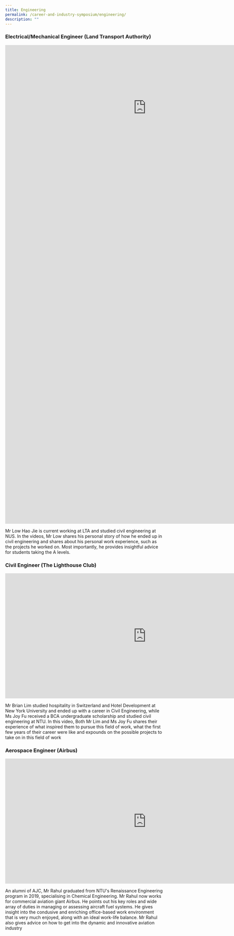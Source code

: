 ```yaml
---
title: Engineering
permalink: /career-and-industry-symposium/engineering/
description: ""
---
```

### **Electrical/Mechanical Engineer** (Land Transport Authority)
<iframe allowfullscreen="" allow="accelerometer; autoplay; clipboard-write; encrypted-media; gyroscope; picture-in-picture; web-share" frameborder="0" title="ASRJC Career Symposium 2021 Engineering Mr Low Hao Jie Part 1 LTA" src="https://www.youtube.com/embed/Ks_X6PRzx9s" height="399" width="900"></iframe>

<iframe allowfullscreen="" allow="accelerometer; autoplay; clipboard-write; encrypted-media; gyroscope; picture-in-picture; web-share" frameborder="0" title="ASRJC Career Symposium 2021 Engineering Mr Low Hao Jie Part 2 LTA" src="https://www.youtube.com/embed/ZQQM01EeMmU" height="1128" width="2543"></iframe>

Mr Low Hao Jie is current working at LTA and studied civil engineering at NUS. In the videos, Mr Low shares his personal story of how he ended up in civil engineering and shares about his personal work experience, such as the projects he worked on. Most importantly, he provides insightful advice for students taking the A levels.

### **Civil Engineer** (The Lighthouse Club)

<iframe allowfullscreen="" allow="accelerometer; autoplay; clipboard-write; encrypted-media; gyroscope; picture-in-picture; web-share" frameborder="0" title="ASRJC Career Symposium 2021 Lighthouse Club of Civil Engineers" src="https://www.youtube.com/embed/ML7_h3AQbEI" height="399" width="900"></iframe>

Mr Brian Lim studied hospitality in Switzerland and Hotel Development at New York University and ended up with a career in Civil Engineering, while Ms Joy Fu received a BCA undergraduate scholarship and studied civil engineering at NTU. In this video, Both Mr Lim and Ms Joy Fu shares their experience of what inspired them to pursue this field of work, what the first few years of their career were like and expounds on the possible projects to take on in this field of work


### **Aerospace Engineer** (Airbus)

<iframe allowfullscreen="" allow="accelerometer; autoplay; clipboard-write; encrypted-media; gyroscope; picture-in-picture; web-share" frameborder="0" title="Aerospace Engineering   Interview with Mr Rahul Immandira" src="https://www.youtube.com/embed/Ce0F9ynT9VE" height="399" width="900"></iframe>

An alumni of AJC, Mr Rahul graduated from NTU's Renaissance Engineering program in 2019, specialising in Chemical Engineering. Mr Rahul now works for commercial aviation giant Airbus. He points out his key roles and wide array of duties in managing or assessing aircraft fuel systems. He gives insight into the condusive and enriching office-based work environment that is very much enjoyed, along with an ideal work-life balance. Mr Rahul also gives advice on how to get into the dynamic and innovative aviation industry